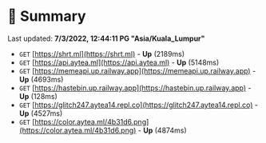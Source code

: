 # 📖 Summary
Last updated: **7/3/2022, 12:44:11 PG "Asia/Kuala_Lumpur"**

- `GET` [https://shrt.ml](https://shrt.ml) - **Up** (2189ms)
- `GET` [https://api.aytea.ml](https://api.aytea.ml) - **Up** (5148ms)
- `GET` [https://memeapi.up.railway.app](https://memeapi.up.railway.app) - **Up** (4693ms)
- `GET` [https://hastebin.up.railway.app](https://hastebin.up.railway.app) - **Up** (128ms)
- `GET` [https://glitch247.aytea14.repl.co](https://glitch247.aytea14.repl.co) - **Up** (4527ms)
- `GET` [https://color.aytea.ml/4b31d6.png](https://color.aytea.ml/4b31d6.png) - **Up** (4874ms)
